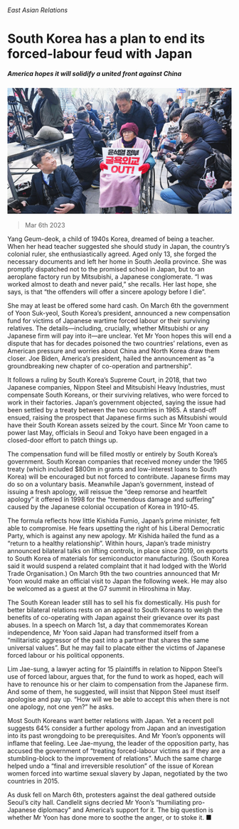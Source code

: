 ###### East Asian Relations

# South Korea has a plan to end its forced-labour feud with Japan 

##### America hopes it will solidify a united front against China 

![image](images/20230311_ASP001.jpg) 

> Mar 6th 2023 

Yang Geum-deok, a child of 1940s Korea, dreamed of being a teacher. When her head teacher suggested she should study in Japan, the country’s colonial ruler, she enthusiastically agreed. Aged only 13, she forged the necessary documents and left her home in South Jeolla province. She was promptly dispatched not to the promised school in Japan, but to an aeroplane factory run by Mitsubishi, a Japanese conglomerate. “I was worked almost to death and never paid,” she recalls. Her last hope, she says, is that “the offenders will offer a sincere apology before I die”.

She may at least be offered some hard cash. On March 6th the government of Yoon Suk-yeol, South Korea’s president, announced a new compensation fund for victims of Japanese wartime forced labour or their surviving relatives. The details—including, crucially, whether Mitsubishi or any Japanese firm will pay into it—are unclear. Yet Mr Yoon hopes this will end a dispute that has for decades poisoned the two countries’ relations, even as American pressure and worries about China and North Korea draw them closer. Joe Biden, America’s president, hailed the announcement as “a groundbreaking new chapter of co-operation and partnership”.

It follows a ruling by South Korea’s Supreme Court, in 2018, that two Japanese companies, Nippon Steel and Mitsubishi Heavy Industries, must compensate South Koreans, or their surviving relatives, who were forced to work in their factories. Japan’s government objected, saying the issue had been settled by a treaty between the two countries in 1965. A stand-off ensued, raising the prospect that Japanese firms such as Mitsubishi would have their South Korean assets seized by the court. Since Mr Yoon came to power last May, officials in Seoul and Tokyo have been engaged in a closed-door effort to patch things up.

The compensation fund will be filled mostly or entirely by South Korea’s government. South Korean companies that received money under the 1965 treaty (which included $800m in grants and low-interest loans to South Korea) will be encouraged but not forced to contribute. Japanese firms may do so on a voluntary basis. Meanwhile Japan’s government, instead of issuing a fresh apology, will reissue the “deep remorse and heartfelt apology” it offered in 1998 for the “tremendous damage and suffering” caused by the Japanese colonial occupation of Korea in 1910-45.

The formula reflects how little Kishida Fumio, Japan’s prime minister, felt able to compromise. He fears upsetting the right of his Liberal Democratic Party, which is against any new apology. Mr Kishida hailed the fund as a “return to a healthy relationship”. Within hours, Japan’s trade ministry announced bilateral talks on lifting controls, in place since 2019, on exports to South Korea of materials for semiconductor manufacturing. (South Korea said it would suspend a related complaint that it had lodged with the World Trade Organisation.) On March 9th the two countries announced that Mr Yoon would make an official visit to Japan the following week. He may also be welcomed as a guest at the G7 summit in Hiroshima in May. 

The South Korean leader still has to sell his fix domestically. His push for better bilateral relations rests on an appeal to South Koreans to weigh the benefits of co-operating with Japan against their grievance over its past abuses. In a speech on March 1st, a day that commemorates Korean independence, Mr Yoon said Japan had transformed itself from a “militaristic aggressor of the past into a partner that shares the same universal values”. But he may fail to placate either the victims of Japanese forced labour or his political opponents.

Lim Jae-sung, a lawyer acting for 15 plaintiffs in relation to Nippon Steel’s use of forced labour, argues that, for the fund to work as hoped, each will have to renounce his or her claim to compensation from the Japanese firm. And some of them, he suggested, will insist that Nippon Steel must itself apologise and pay up. “How will we be able to accept this when there is not one apology, not one yen?” he asks.

Most South Koreans want better relations with Japan. Yet a recent poll suggests 64% consider a further apology from Japan and an investigation into its past wrongdoing to be prerequisites. And Mr Yoon’s opponents will inflame that feeling. Lee Jae-myung, the leader of the opposition party, has accused the government of “treating forced-labour victims as if they are a stumbling-block to the improvement of relations”. Much the same charge helped undo a “final and irreversible resolution” of the issue of Korean women forced into wartime sexual slavery by Japan, negotiated by the two countries in 2015. 

As dusk fell on March 6th, protesters against the deal gathered outside Seoul’s city hall. Candlelit signs decried Mr Yoon’s “humiliating pro-Japanese diplomacy” and America’s support for it. The big question is whether Mr Yoon has done more to soothe the anger, or to stoke it. ■

